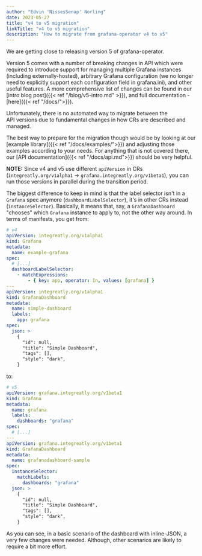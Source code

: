 ```yaml
---
author: "Edvin 'NissesSenap' Norling"
date: 2023-05-27
title: "v4 to v5 migration"
linkTitle: "v4 to v5 migration"
description: "How to migrate from grafana-operator v4 to v5"
---
```


We are getting close to releasing version 5 of grafana-operator.

Version 5 comes with a number of breaking changes in API which were required to introduce support for managing multiple Grafana instances (including externally-hosted), arbitrary Grafana configuration (we no longer need to explicitly support each configuration field in grafana.ini), and other useful features. A more comprehensive list of changes can be found in our [intro blog post]({{< ref "/blog/v5-intro.md" >}}), and full documentation - [here]({{< ref "/docs/">}}).

Unfortunately, there is no automated way to migrate between the API versions due to fundamental changes in how CRs are described and managed.

The best way to prepare for the migration though would be by looking at our [example library]({{< ref "/docs/examples/">}}) and adjusting those examples according to your needs. For anything that is not covered there, our [API documentation]({{< ref "/docs/api.md">}}) should be very helpful.

**NOTE:** Since v4 and v5 use different `apiVersion` in CRs (`integreatly.org/v1alpha1` -> `grafana.integreatly.org/v1beta1`), you can run those versions in parallel during the transition period.

The biggest difference to keep in mind is that the label selector isn't in a `Grafana` spec anymore (`dashboardLabelSelector`), it's in other CRs instead (`instanceSelector`). Basically, it means that, say, a `GrafanaDashboard` "chooses" which `Grafana` instance to apply to, not the other way around. In terms of manifests, you get from:

```yaml
# v4
apiVersion: integreatly.org/v1alpha1
kind: Grafana
metadata:
  name: example-grafana
spec:
  # [...]
  dashboardLabelSelector:
    - matchExpressions:
        - { key: app, operator: In, values: [grafana] }
---
apiVersion: integreatly.org/v1alpha1
kind: GrafanaDashboard
metadata:
  name: simple-dashboard
  labels:
    app: grafana
spec:
  json: >
    {
      "id": null,
      "title": "Simple Dashboard",
      "tags": [],
      "style": "dark",
    }
```

to:

```yaml
# v5
apiVersion: grafana.integreatly.org/v1beta1
kind: Grafana
metadata:
  name: grafana
  labels:
    dashboards: "grafana"
spec:
  # [...]
---
apiVersion: grafana.integreatly.org/v1beta1
kind: GrafanaDashboard
metadata:
  name: grafanadashboard-sample
spec:
  instanceSelector:
    matchLabels:
      dashboards: "grafana"
  json: >
    {
      "id": null,
      "title": "Simple Dashboard",
      "tags": [],
      "style": "dark",
    }
```

As you can see, in a basic scenario of the dashboard with inline-JSON, a very few changes were needed. Although, other scenarios are likely to require a bit more effort.
